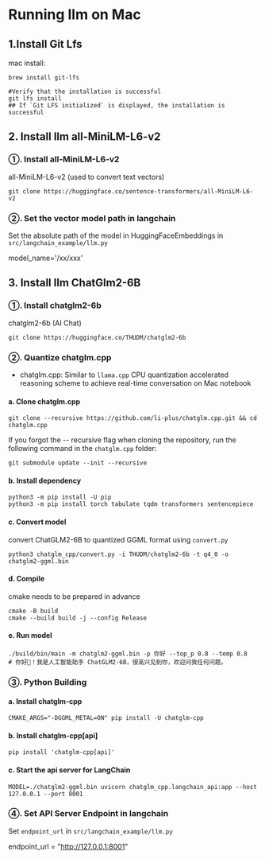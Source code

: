 # Running llm on Mac
## 1.Install Git Lfs
mac install:
```
brew install git-lfs

#Verify that the installation is successful
git lfs install
## If `Git LFS initialized` is displayed, the installation is successful
```

## 2. Install llm all-MiniLM-L6-v2
### ①. Install all-MiniLM-L6-v2
all-MiniLM-L6-v2 (used to convert text vectors)
```
git clone https://huggingface.co/sentence-transformers/all-MiniLM-L6-v2
```

### ②. Set the vector model path in langchain
Set the absolute path of the model in HuggingFaceEmbeddings in `src/langchain_example/llm.py`

model_name='/xx/xxx'


## 3. Install llm ChatGlm2-6B
### ①. Install chatglm2-6b
chatglm2-6b  (AI Chat)
```
git clone https://huggingface.co/THUDM/chatglm2-6b
```

### ②. Quantize chatglm.cpp
- chatglm.cpp: Similar to `llama.cpp` CPU quantization accelerated reasoning scheme to achieve real-time conversation on Mac notebook

#### a. Clone chatglm.cpp
```
git clone --recursive https://github.com/li-plus/chatglm.cpp.git && cd chatglm.cpp
```
If you forgot the -- recursive flag when cloning the repository, run the following command in the `chatglm.cpp` folder:
```
git submodule update --init --recursive
```

#### b. Install dependency
```
python3 -m pip install -U pip
python3 -m pip install torch tabulate tqdm transformers sentencepiece
```

#### c. Convert model
convert ChatGLM2-6B to quantized GGML format using `convert.py`
```
python3 chatglm_cpp/convert.py -i THUDM/chatglm2-6b -t q4_0 -o chatglm2-ggml.bin
```

#### d. Compile
cmake needs to be prepared in advance
```
cmake -B build
cmake --build build -j --config Release
```

#### e. Run model
```
./build/bin/main -m chatglm2-ggml.bin -p 你好 --top_p 0.8 --temp 0.8
# 你好👋！我是人工智能助手 ChatGLM2-6B，很高兴见到你，欢迎问我任何问题。
```

### ③. Python Building
#### a. Install chatglm-cpp
```
CMAKE_ARGS="-DGGML_METAL=ON" pip install -U chatglm-cpp
```

#### b. Install chatglm-cpp[api]
```
pip install 'chatglm-cpp[api]'
```

#### c. Start the api server for LangChain
```
MODEL=./chatglm2-ggml.bin uvicorn chatglm_cpp.langchain_api:app --host 127.0.0.1 --port 8001
```

### ④. Set API Server Endpoint in langchain
Set `endpoint_url` in `src/langchain_example/llm.py`

endpoint_url = "http://127.0.0.1:8001"